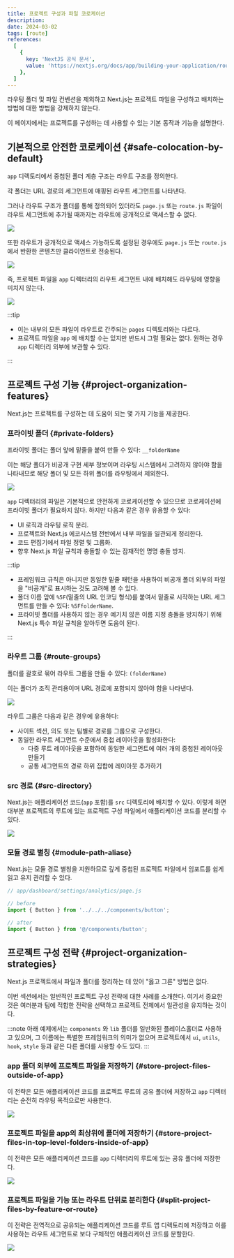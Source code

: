 ```yaml
---
title: 프로젝트 구성과 파일 코로케이션
description:
date: 2024-03-02
tags: [route]
references:
  [
    {
      key: 'NextJS 공식 문서',
      value: 'https://nextjs.org/docs/app/building-your-application/routing/colocation',
    },
  ]
---
```


라우팅 폴더 및 파일 컨벤션을 제외하고 Next.js는 프로젝트 파일을 구성하고 배치하는 방법에 대한 방법을 강제하지 않는다.

이 페이지에서는 프로젝트를 구성하는 데 사용할 수 있는 기본 동작과 기능을 섦명한다.

## 기본적으로 안전한 코로케이션 {#safe-colocation-by-default}

`app` 디렉토리에서 중첩된 폴더 계층 구조는 라우트 구조를 정의한다.

각 폴더는 URL 경로의 세그먼트에 매핑된 라우트 세그먼트를 나타낸다.

그러나 라우트 구조가 폴더를 통해 정의되어 있더라도 `page.js` 또는 `route.js` 파일이 라우트 세그먼트에 추가될 때까지는 라우트에 공개적으로 액세스할 수 없다.

![](https://s3.ap-northeast-2.amazonaws.com/vigorously.xyz/assets/images/nextjs-doc-project-organization-and-file-colocation/1.png)

또한 라우트가 공개적으로 액세스 가능하도록 설정된 경우에도 `page.js` 또는 `route.js` 에서 반환한 콘텐츠만 클라이언트로 전송된다.

![](https://s3.ap-northeast-2.amazonaws.com/vigorously.xyz/assets/images/nextjs-doc-project-organization-and-file-colocation/2.png)

즉, 프로젝트 파일을 `app` 디렉터리의 라우트 세그먼트 내에 배치해도 라우팅에 영향을 미치지 않는다.

![](https://s3.ap-northeast-2.amazonaws.com/vigorously.xyz/assets/images/nextjs-doc-project-organization-and-file-colocation/3.png)

:::tip

- 이는 내부의 모든 파일이 라우트로 간주되는 `pages` 디렉토리와는 다르다.
- 프로젝트 파일을 `app` 에 배치할 수는 있지만 반드시 그럴 필요는 없다. 원하는 경우 `app` 디렉터리 외부에 보관할 수 있다.

:::

## 프로젝트 구성 기능 {#project-organization-features}

Next.js는 프로젝트를 구성하는 데 도움이 되는 몇 가지 기능을 제공한다.

### 프라이빗 폴더 {#private-folders}

프라이빗 폴더는 폴더 앞에 밑줄을 붙여 만들 수 있다: `__folderName`

이는 해당 폴더가 비공개 구현 세부 정보이며 라우팅 시스템에서 고려하지 않아야 함을 나타내므로 해당 폴더 및 모든 하위 폴더를 라우팅에서 제외한다.

![](https://s3.ap-northeast-2.amazonaws.com/vigorously.xyz/assets/images/nextjs-doc-project-organization-and-file-colocation/4.png)

`app` 디렉터리의 파일은 기본적으로 안전하게 코로케이션할 수 있으므로 코로케이션에 프라이빗 폴더가 필요하지 않다. 하지만 다음과 같은 경우 유용할 수 있다:

- UI 로직과 라우팅 로직 분리.
- 프로젝트와 Next.js 에코시스템 전반에서 내부 파일을 일관되게 정리한다.
- 코드 편집기에서 파일 정렬 및 그룹화.
- 향후 Next.js 파일 규칙과 충돌할 수 있는 잠재적인 명명 충돌 방지.

:::tip

- 프레임워크 규칙은 아니지만 동일한 밑줄 패턴을 사용하여 비공개 폴더 외부의 파일을 "비공개"로 표시하는 것도 고려해 볼 수 있다.
- 폴더 이름 앞에 `%5F`(밑줄의 URL 인코딩 형식)를 붙여서 밑줄로 시작하는 URL 세그먼트를 만들 수 있다: `%5FfolderName`.
- 프라이빗 폴더를 사용하지 않는 경우 예기치 않은 이름 지정 충돌을 방지하기 위해 Next.js 특수 파일 규칙을 알아두면 도움이 된다.

:::

### 라우트 그룹 {#route-groups}

폴더를 괄호로 묶어 라우트 그룹을 만들 수 있다: `(folderName)`

이는 폴더가 조직 관리용이며 URL 경로에 포함되지 않아야 함을 나타낸다.

![](https://s3.ap-northeast-2.amazonaws.com/vigorously.xyz/assets/images/nextjs-doc-project-organization-and-file-colocation/5.png)

라우트 그룹은 다음과 같은 경우에 유용하다:

- 사이트 섹션, 의도 또는 팀별로 경로를 그룹으로 구성한다.
- 동일한 라우트 세그먼트 수준에서 중첩 레이아웃을 활성화한다:
  - 다중 루트 레이아웃을 포함하여 동일한 세그먼트에 여러 개의 중첩된 레이아웃 만들기
  - 공통 세그먼트의 경로 하위 집합에 레이아웃 추가하기

### src 경로 {#src-directory}

Next.js는 애플리케이션 코드(`app` 포함)를 `src` 디렉토리에 배치할 수 있다. 이렇게 하면 대부분 프로젝트의 루트에 있는 프로젝트 구성 파일에서 애플리케이션 코드를 분리할 수 있다.

![](https://s3.ap-northeast-2.amazonaws.com/vigorously.xyz/assets/images/nextjs-doc-project-organization-and-file-colocation/6.png)

### 모듈 경로 별칭 {#module-path-aliase}

Next.js는 모듈 경로 별칭을 지원하므로 깊게 중첩된 프로젝트 파일에서 임포트를 쉽게 읽고 유지 관리할 수 있다.

```js
// app/dashboard/settings/analytics/page.js

// before
import { Button } from '../../../components/button';

// after
import { Button } from '@/components/button';
```

## 프로젝트 구성 전략 {#project-organization-strategies}

Next.js 프로젝트에서 파일과 폴더를 정리하는 데 있어 "옳고 그른" 방법은 없다.

이번 섹션에서는 일반적인 프로젝트 구성 전략에 대한 사례를 소개한다. 여기서 중요한 것은 여러분과 팀에 적합한 전략을 선택하고 프로젝트 전체에서 일관성을 유지하는 것이다.

:::note
아래 예제에서는 `components` 와 `lib` 폴더를 일반화된 플레이스홀더로 사용하고 있으며, 그 이름에는 특별한 프레임워크의 의미가 없으며 프로젝트에서 `ui`, `utils`, `hook`, `style` 등과 같은 다른 폴더를 사용할 수도 있다.
:::

### app 폴더 외부에 프로젝트 파일을 저장하기 {#store-project-files-outside-of-app}

이 전략은 모든 애플리케이션 코드를 프로젝트 루트의 공유 폴더에 저장하고 `app` 디렉터리는 순전히 라우팅 목적으로만 사용한다.

![](https://s3.ap-northeast-2.amazonaws.com/vigorously.xyz/assets/images/nextjs-doc-project-organization-and-file-colocation/7.png)

### 프로젝트 파일을 app의 최상위에 폴더에 저장하기 {#store-project-files-in-top-level-folders-inside-of-app}

이 전략은 모든 애플리케이션 코드를 `app` 디렉터리의 루트에 있는 공유 폴더에 저장한다.

![](https://s3.ap-northeast-2.amazonaws.com/vigorously.xyz/assets/images/nextjs-doc-project-organization-and-file-colocation/8.png)

### 프로젝트 파일을 기능 또는 라우트 단위로 분리한다 {#split-project-files-by-feature-or-route}

이 전략은 전역적으로 공유되는 애플리케이션 코드를 루트 앱 디렉토리에 저장하고 이를 사용하는 라우트 세그먼트로 보다 구체적인 애플리케이션 코드를 분할한다.

![](https://s3.ap-northeast-2.amazonaws.com/vigorously.xyz/assets/images/nextjs-doc-project-organization-and-file-colocation/9.png)

